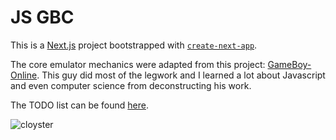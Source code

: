 # JS GBC

This is a [Next.js](https://nextjs.org/) project bootstrapped with [`create-next-app`](https://github.com/vercel/next.js/tree/canary/packages/create-next-app).


The core emulator mechanics were adapted from this project: [GameBoy-Online](https://github.com/taisel/GameBoy-Online/tree/47f9f638a8a9445aaa75050f634e437baa34aae0). This guy did most of the legwork and I learned a lot about Javascript and even computer science from deconstructing his work.

The TODO list can be found [here](https://github.com/gcox32/gameboy/blob/main/TODO.md).

![cloyster](https://assets.letmedemo.com/public/gameboy/images/sugimori/rb/091.png)
